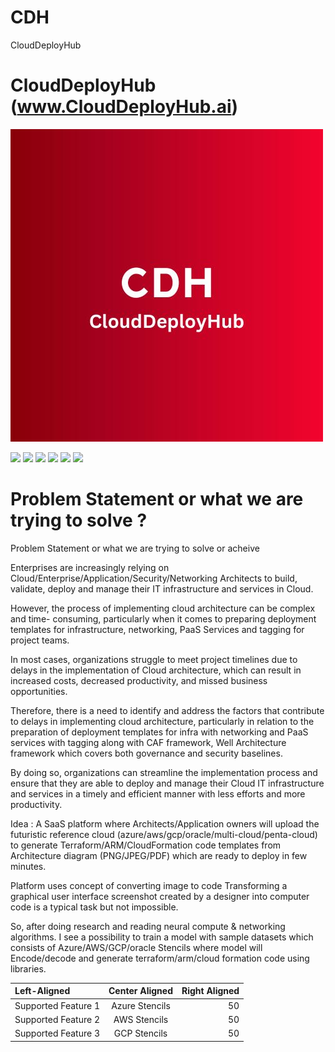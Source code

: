# CDH
CloudDeployHub

# CloudDeployHub (www.CloudDeployHub.ai)


![](https://github.com/Tayisaikishorenaidu/CDH/blob/main/cdh1.jpg)

![](https://img.shields.io/github/stars/pandao/editor.md.svg) ![](https://img.shields.io/github/forks/pandao/editor.md.svg) ![](https://img.shields.io/github/tag/pandao/editor.md.svg) ![](https://img.shields.io/github/release/pandao/editor.md.svg) ![](https://img.shields.io/github/issues/pandao/editor.md.svg) ![](https://img.shields.io/bower/v/editor.md.svg)

Problem Statement or what we are trying to solve ?
=============
Problem Statement or what we are trying to solve or acheive

Enterprises are increasingly relying on Cloud/Enterprise/Application/Security/Networking
Architects to build, validate, deploy and manage their IT infrastructure and services in
Cloud.

However, the process of implementing cloud architecture can be complex and time-
consuming, particularly when it comes to preparing deployment templates for infrastructure,
networking, PaaS Services and tagging for project teams.

In most cases, organizations struggle to meet project timelines due to delays in the
implementation of Cloud architecture, which can result in increased costs, decreased
productivity, and missed business opportunities.

Therefore, there is a need to identify and address the factors that contribute to delays in
implementing cloud architecture, particularly in relation to the preparation of deployment
templates for infra with networking and PaaS services with tagging along with CAF
framework, Well Architecture framework which covers both governance and security
baselines.

By doing so, organizations can streamline the implementation process and ensure that they
are able to deploy and manage their Cloud IT infrastructure and services in a timely and
efficient manner with less efforts and more productivity.

Idea : A SaaS platform where Architects/Application owners will upload the futuristic
reference cloud (azure/aws/gcp/oracle/multi-cloud/penta-cloud) to generate
Terraform/ARM/CloudFormation code templates from Architecture diagram
(PNG/JPEG/PDF) which are ready to deploy in few minutes.

Platform uses concept of converting image to code
Transforming a graphical user interface screenshot created by a designer into computer
code is a typical task but not impossible. 

So, after doing research and reading neural
compute &amp; networking algorithms. I see a possibility to train a model with sample datasets
which consists of Azure/AWS/GCP/oracle Stencils where model will Encode/decode and
generate terraform/arm/cloud formation code using libraries.

| Left-Aligned  | Center Aligned  | Right Aligned |
| :------------------  |:---------------:| -----:|
| Supported Feature 1  | Azure Stencils  | 50 |
| Supported Feature 2  | AWS Stencils    | 50 |
| Supported Feature 3  | GCP Stencils    | 50 |
